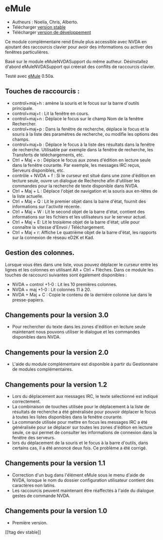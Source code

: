 # eMule #

*	Autheurs : Noelia, Chris, Alberto.
*	Télécharger [version stable][1]
*	Télécharger  [version de développement][3]

Ce module complémentaire rend Emule plus accessible avec NVDA en ajoutant
des raccourcis clavier pour avoir des informations ou activer des fenêtres
particulières.

Basé sur le module eMuleNVDASupport du même autheur. Désinstallez d'abord
eMuleNVDASupport qui créerait des conflits de raccourcis clavier.

Testé avec [eMule][2] 0.50a.

## Touches de raccourcis : ##

*	control+maj+h : amène la souris et le focus sur la barre d'outils
  principale.
*	control+maj+t : Lit la fenêtre en cours.
*	control+maj+n : Déplace le focus sur le champ Nom de la fenêtre
  Rechercher.
*	control+maj+p : Dans la fenêtre de recherche, déplace le focus et la
  souris à la liste des paramètres de recherche, ou modifie les options des
  champs.
*	control+maj+b : Déplace le focus à la liste des résultats dans la fenêtre
  de recherche. Utilisable par exemple dans la fenêtre de recherche, les
  Transferts de téléchargements, etc.
*	Ctrl + Maj + o : Déplace le focus aux zones d'édition en lecture seule
  dans la fenêtre courante. Par exemple, les messages IRC reçus, Serveurs
  disponibles, etc.
*	contrôle + NVDA + f : Si le curseur est situé dans une zone d'édition en
  lecture seule, ouvre un dialogue de Recherche afin d'utiliser les
  commandes pour la recherche de texte disponible dans NVDA.
*	Ctrl + Maj + L : Déplace l'objet de navigation et la souris aux en-têtes
  de la liste actuelle.
*	Ctrl + Maj + Q : Lit le premier objet dans la barre d'état, fournit des
  informations sur l'activité récente.
*	Ctrl + Maj + W : Lit le second objet de la barre d'état, contient des
  informations sur les fichiers et les utilisateurs sur le serveur actuel.
*	Ctrl + Maj + E: Lit le troisième objet de la barre d'état; utile pour
  connaître la vitesse d'Envoi / Téléchargement.
*	Ctrl + Maj + r: Affiche Le quatrième objet de la barre d'état, les
  rapports sur la connexion de réseau eD2K et Kad.

## Gestion des colonnes. ##

Lorsque vous êtes dans une liste, vous pouvez déplacer le curseur entre les
lignes et les colonnes en utilisant Alt + Ctrl + Flèches. Dans ce module les
touches de raccourci suivantes sont également disponibles :

*	NVDA + control +1-0 : Lit les 10 premières colonnes.
*	NVDA + maj +1-0 : Lit colonnes 11 à 20.
*	NVDA + Maj + C : Copie le contenu de la dernière colonne lue dans le
  presse-papiers.

## Changements pour la version 3.0 ##
*	 Pour rechercher du texte dans les zones d'édition en lecture seule
   maintenant nous pouvons utiliser le dialogue et les commandes disponibles
   dans NVDA.

## Changements pour la version 2.0 ##
*	 L'aide du module complémentaire est disponible à partir du Gestionnaire
   de modules complémentaires.

## Changements pour la version 1.2 ##
*	 Lors du déplacement aux messages IRC, le texte sélectionné est indiqué
   correctement.
*	 La combinaison de touches utilisée pour le déplacement à la liste de
   résultats de recherche a été généralisée pour pouvoir déplacer le focus à
   toutes les listes disponibles dans la fenêtre courante.
*	 La commande utilisée pour mettre en focus les messages IRC a été
   généralisée pour se déplacer sur toutes les zones d'édition en lecture
   seule, ce qui permet de consulter les informations de connexion dans la
   fenêtre des serveurs.
*	 lors du déplacement de la souris et le focus à la barre d'outils, dans
   certains cas, il a été annoncé deux fois. Ce problème a été corrigé.

## Changements pour la version 1.1 ##
*	 Correction d'un bug dans l'élément eMule sous le menu d'aide de NVDA,
   lorsque le nom du dossier configuration utilisateur contient des
   caractères non latins.
*	 Les raccourcis peuvent maintenant être réaffectés à l'aide du dialogue
   gestes de commande NVDA.

## Changements pour la version 1.0 ##
*	 Première version.

[[!tag dev stable]]

[1]: https://addons.nvda-project.org/files/get.php?file=em

[2]: http://www.emule-project.net

[3]: https://addons.nvda-project.org/files/get.php?file=em-dev

